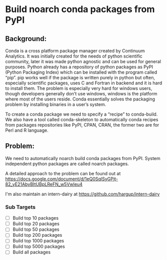 # Build noarch conda packages from PyPI


## Background:

Conda is a cross platform package manager created by Continuum Analytics. It
was initially created for the needs of python scientific community, later it was
made python agnostic and can be used for general purposes. Python already has a
repository of python packages as PyPI (Python Packaging Index) which can be
installed with the program called “pip”. pip works well if the package is
written purely in python but often, especially scientific packages, uses C and
Fortran in backend and it is hard to install them. The problem is especially
very hard for windows users, though developers generally don’t use windows,
windows is the platform where most of the users reside. Conda essentially solves
the packaging problem by installing binaries in a user’s system.

To create a conda package we need to specify a “recipe” to conda-build. We also
have a tool called conda-skeleton to automatically conda recipes from packages
repositories like PyPI, CPAN, CRAN, the former two are for Perl and R language.


## Problem:

We need to automatically noarch build conda packages from PyPI. System
independent python packages are called noarch packages.

A detailed approach to the problem can be found out at
https://docs.google.com/document/d/1eQ0SqlSyGPjt-82_yE21AbyBItUBpLReFN_w5Vwleu4

I'm also maintain an intern-dairy at https://github.com/hargup/intern-dairy


### Sub Targets


- [ ] Build top 10 packages
- [ ] Build top 20 packages
- [ ] Build top 50 packages
- [ ] Build top 200 packages
- [ ] Build top 1000 packages
- [ ] Build top 5000 packages
- [ ] Build all packages
